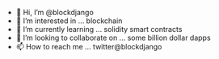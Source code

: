 - 👋 Hi, I’m @blockdjango
- 👀 I’m interested in ... blockchain
- 🌱 I’m currently learning ... solidity smart contracts
- 💞️ I’m looking to collaborate on ... some billion dollar dapps
- 📫 How to reach me ... twitter@blockdjango

<!---
blockdjango/blockdjango is a ✨ special ✨ repository because its `README.md` (this file) appears on your GitHub profile.
You can click the Preview link to take a look at your changes.
--->
